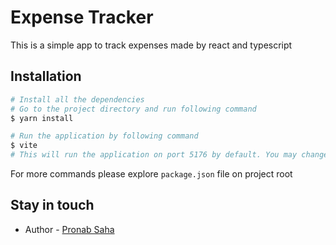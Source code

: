 # Expense Tracker

This is a simple app to track expenses made by react and typescript

## Installation

```bash
# Install all the dependencies
# Go to the project directory and run following command
$ yarn install
```

```bash
# Run the application by following command
$ vite
# This will run the application on port 5176 by default. You may change the port at vite.config.ts file
```

For more commands please explore `package.json` file on project root

## Stay in touch
- Author - [ Pronab Saha](https://pronabsaha.me)